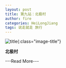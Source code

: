```yaml
---
layout: post
title: 第九站：北极村
author: fire
categories: HeiLongJiang 
tags: 说走就走 旅行
---
```


![title](http://image.sideproject.cn/title/title_132.jpg){:class="image-title"}

**北极村**


---Read More---
